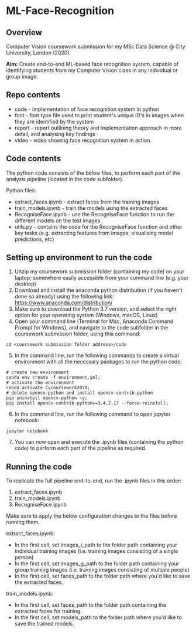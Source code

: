 # ML-Face-Recognition

## Overview
Computer Vision coursework submission for my MSc Data Science @ City University, London (2020).

**Aim:** Create end-to-end ML-based face recognition system, capable of identifying students from my Computer Vision class in any individual or group image.

## Repo contents
* code - implementation of face recognition system in python
* font - font type file used to print student's unique ID's in images when they are identified by the system
* report - report outlining theory and implementation approach in more detail, and analysing key findings
* video - video showing face recognition system in action.

## Code contents

The python code consists of the below files, to perform each part of the analysis pipeline (located in the code subfolder).

Python files:
* extract_faces.ipynb - extract faces from the training images
* train_models.ipynb - train the models using the extracted faces
* RecogniseFace.ipynb - use the RecogniseFace function to run the different models on the test images
* utils.py - contains the code for the RecogniseFace function and other key tasks (e.g. extracting features from images, visualising model predictions, etc)

## Setting up environment to run the code

1. Unzip my coursework submission folder (containing my code) on your laptop; somewhere easily accessible from your command line (e.g. your desktop)
2. Download and install the anaconda python distribution (if you haven't done so already) using the following link: https://www.anaconda.com/distribution/
3. Make sure to download the Python 3.7 version, and select the right option for your operating system (Windows, macOS, Linux)
4. Open your command line (Terminal for Mac, Anaconda Command Prompt for Windows), and navigate to the code subfolder in the coursework submission folder, using this command:

```
cd <coursework submission folder address>/code 
```
5. In the command line, run the following commands to create a virtual environment with all the necessary packages to run the python code: 

```
# create new environment
conda env create -f environment.yml;
# activate the environment
conda activate Cvcoursework2020;
# delete opencv-python and install opencv-contrib-python
pip uninstall opencv-python -y;
pip install opencv-contrib-python==3.4.2.17 --force-reinstall;
```
6. In the command line, run the following command to open jupyter notebook:

```
jupyter notebook
```
7. You can now open and execute the .ipynb files (containing the python code) to perform each part of the pipeline as required.

## Running the code

To replicate the full pipeline end-to-end, run the .ipynb files in this order:
1. extract_faces.ipynb 
2. train_models.ipynb
3. RecogniseFace.ipynb

Make sure to apply the below configuration changes to the files before running them.
 
extract_faces.ipynb: 
* In the first cell, set images_i_path to the folder path containing your individual training images (i.e. training images consisting of a single person)
* In the first cell, set images_g_path to the folder path containing your group training images (i.e. training images consisting of multiple people)
* In the first cell, set faces_path to the folder path where you'd like to save the extracted faces.

train_models.ipynb:
* In the first cell, set faces_path to the folder path containing the extracted faces for training.
* In the first cell, set models_path to the folder path where you'd like to save the trained models.
